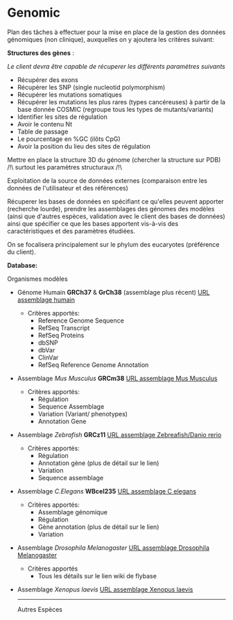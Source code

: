 
Genomic
=======

Plan des tâches à effectuer pour la mise en place de la gestion des données génomiques (non clinique), auxquelles on y ajoutera les critères suivant:

**Structures des gènes** :

*Le client devra être capable de récuperer les différents paramètres suivants*

- Récupérer des exons
- Récupérer les SNP (single nucleotid polymorphism)
- Récupérer les mutations somatiques
- Récupérer les mutations les plus rares (types cancéreuses) à partir de la base donnée COSMIC (regroupe tous les types de mutants/variants)
- Identifier les sites de régulation
- Avoir le contenu Nt
- Table de passage
- Le pourcentage en %GC (ilôts CpG)
- Avoir la position du lieu des sites de régulation

Mettre en place la structure 3D du génome (chercher la structure sur PDB) /!\ surtout les paramètres structuraux /!\


Exploitation de la source de données externes (comparaison entre les données de l'utilisateur et des références)

Récuperer les bases de données en spécifiant ce qu'elles peuvent apporter (recherche lourde), prendre les assemblages des génomes des modèles (ainsi que d'autres espèces, validation avec le client des bases de données) ainsi que spécifier ce que les bases apportent vis-à-vis des caractéristiques et des paramètres étudiées.

On se focalisera principalement sur le phylum des eucaryotes (préférence du client).

  **Database:**
	
  Organismes modèles
	
* Génome Humain **GRCh37** & **GrCh38** (assemblage plus récent) [URL assemblage humain](https://www.ncbi.nlm.nih.gov/genome/guide/human/)
   + Critères apportés:
		-	 Reference Genome Sequence
		-	 RefSeq Transcript
		-	 RefSeq Proteins
		-	 dbSNP
		-	 dbVar
		-	 ClinVar
		-	 RefSeq Reference Genome Annotation

* Assemblage *Mus Musculus* **GRCm38** [URL assemblage Mus Musculus](http://www.ensembl.org/Mus_musculus/Info/Index)
    + Critères apportés:
        -	Régulation
        -	Sequence Assemblage
        -	Variation (Variant/ phenotypes)
        -	Annotation Gene

* Assemblage *Zebrafish* **GRCz11** [URL assemblage Zebreafish/Danio rerio](http://www.ensembl.org/Danio_rerio/Info/Index)
    + Critères apportés:
        -	Régulation
        -	Annotation gène (plus de détail sur le lien)
        -	Variation
        -	Sequence assemblage

* Assemblage *C.Elegans* **WBcel235** [URL assemblage C elegans](http://www.ensembl.org/Caenorhabditis_elegans/Info/Index)
    + Critères apportés:
        -	Assemblage génomique
        -	Régulation
        -	Gène annotation (plus de détail sur le lien)
        -	Variation

* Assemblage *Drosophila Melanogaster*  [URL assemblage Drosophila Melanogaster](https://wiki.flybase.org/wiki/FlyBase:Downloads_Overview)
    + Critères apportés
        - Tous les détails sur le lien wiki de flybase

* Assemblage *Xenopus laevis* [URL assemblage Xenopus laevis](http://www.xenbase.org/entry/doNewsRead.do?id=136)

	
  ****

    Autres Espèces


